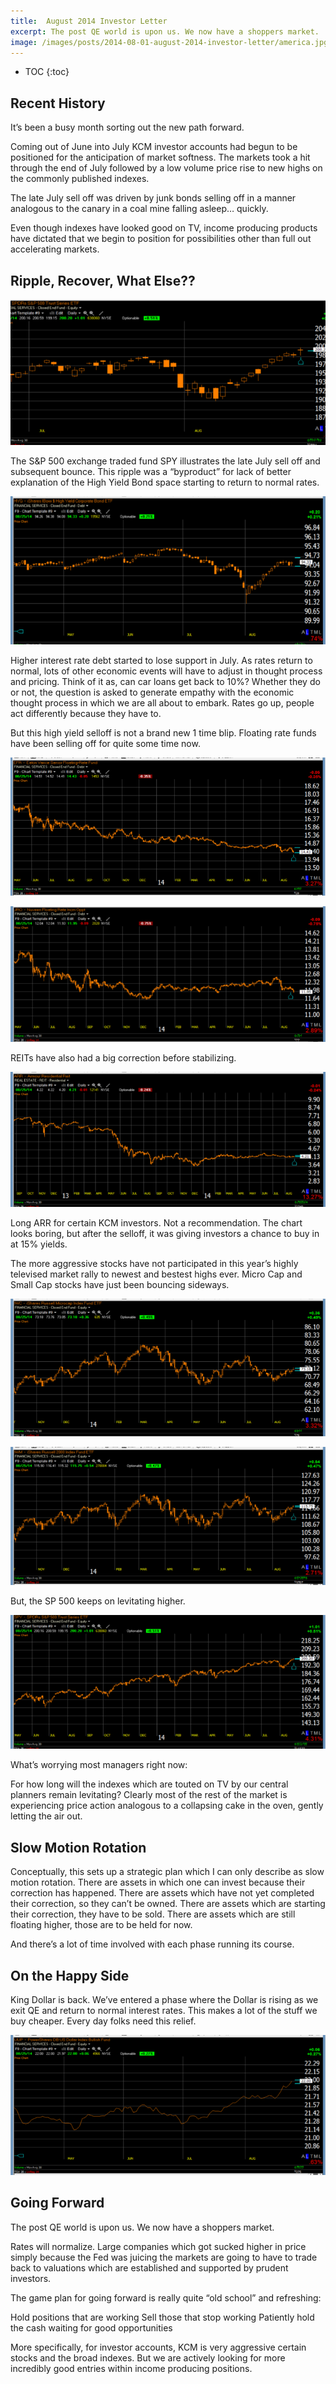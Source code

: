 ```yaml
---
title:  August 2014 Investor Letter
excerpt: The post QE world is upon us. We now have a shoppers market.
image: /images/posts/2014-08-01-august-2014-investor-letter/america.jpg
---
```


* TOC
{:toc}

## Recent History

It’s been a busy month sorting out the new path forward.   

Coming out of June into July KCM investor accounts had begun to be positioned for the anticipation of market softness. The markets took a hit through the end of July followed by a low volume price rise to new highs on the commonly published indexes.

The late July sell off was driven by junk bonds selling off in a manner analogous to the canary in a coal mine falling asleep… quickly.

Even though indexes have looked good on TV, income producing products have dictated that we begin to position for possibilities other than full out accelerating markets.

## Ripple, Recover, What Else??
 
 ![July Sell off and bounce](/images/posts/2014-08-01-august-2014-investor-letter/Aug.2014.1.png "July Sell off and bounce") 
 
The S&P 500 exchange traded fund SPY illustrates the late July sell off and subsequent bounce.
This ripple was a “byproduct” for lack of better explanation of the High Yield Bond space starting to return to normal rates.
 
![higher interest rate debt](/images/posts/2014-08-01-august-2014-investor-letter/Aug.2014.2.png "higher interest rate debt")

Higher interest rate debt started to lose support in July.  As rates return to normal, lots of other economic events will have to adjust in thought process and pricing.  Think of it as, can car loans get back to 10%?  Whether they do or not, the question is asked to generate empathy with the economic thought process in which we are all about to embark.  Rates go up, people act differently because they have to.

But this high yield selloff is not a brand new 1 time blip. Floating rate funds have been selling off for quite some time now. 

![](/images/posts/2014-08-01-august-2014-investor-letter/Aug.2014.3.png)
 
![](/images/posts/2014-08-01-august-2014-investor-letter/Aug.2014.4.png)
 
REITs have also had a big correction before stabilizing.

![](/images/posts/2014-08-01-august-2014-investor-letter/Aug.2014.5.png)

Long ARR for certain KCM investors.  Not a recommendation. The chart looks boring, but after the selloff, it was giving investors a chance to buy in at 15% yields.

The more aggressive stocks have not participated in this year’s highly televised market rally to newest and bestest highs ever.  Micro Cap and Small Cap stocks have just been bouncing sideways.

![](/images/posts/2014-08-01-august-2014-investor-letter/Aug.2014.6.png)

![](/images/posts/2014-08-01-august-2014-investor-letter/Aug.2014.7.png)
 
But, the SP 500 keeps on levitating higher.
 
![](/images/posts/2014-08-01-august-2014-investor-letter/Aug.2014.8.png)

What’s worrying most managers right now:

For how long will the indexes which are touted on TV by our central planners remain levitating? Clearly most of the rest of the market is experiencing price action analogous to a collapsing cake in the oven, gently letting the air out.

## Slow Motion Rotation

Conceptually, this sets up a strategic plan which I can only describe as slow motion rotation.  There are assets in which one can invest because their correction has happened.  There are assets which have not yet completed their correction, so they can’t be owned.  There are assets which are starting their correction, they have to be sold.  There are assets which are still floating higher, those are to be held for now. 

And there’s a lot of time involved with each phase running its course.  

## On the Happy Side

King Dollar is back.  We’ve entered a phase where the Dollar is rising as we exit QE and return to normal interest rates.  This makes a lot of the stuff we buy cheaper.  Every day folks need this relief.
 
![](/images/posts/2014-08-01-august-2014-investor-letter/Aug.2014.9.png)

## Going Forward

The post QE world is upon us. We now have a shoppers market.

Rates will normalize. Large companies which got sucked higher in price simply because the Fed was juicing the markets are going to have to trade back to valuations which are established and supported by prudent investors.  

The game plan for going forward is really quite “old school” and refreshing:

Hold positions that are working
Sell those that stop working 
Patiently hold the cash waiting for good opportunities  

More specifically, for investor accounts, KCM is very aggressive certain stocks and the broad indexes.  But we are actively looking for more incredibly good entries within income producing positions.
 